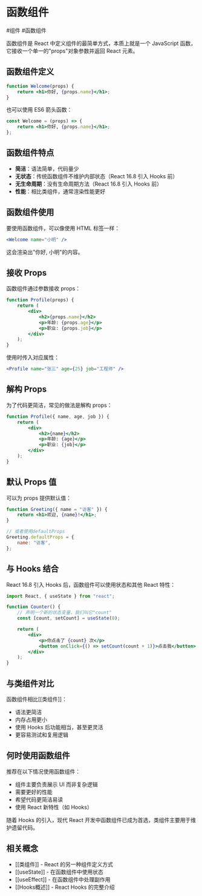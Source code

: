 # 函数组件

#组件 #函数组件

函数组件是 React 中定义组件的最简单方式，本质上就是一个 JavaScript 函数，它接收一个单一的"props"对象参数并返回 React 元素。

## 函数组件定义

```jsx
function Welcome(props) {
    return <h1>你好, {props.name}</h1>;
}
```

也可以使用 ES6 箭头函数：

```jsx
const Welcome = (props) => {
    return <h1>你好, {props.name}</h1>;
};
```

## 函数组件特点

-   **简洁**：语法简单，代码量少
-   **无状态**：传统函数组件不维护内部状态（React 16.8 引入 Hooks 前）
-   **无生命周期**：没有生命周期方法（React 16.8 引入 Hooks 前）
-   **性能**：相比类组件，通常渲染性能更好

## 函数组件使用

要使用函数组件，可以像使用 HTML 标签一样：

```jsx
<Welcome name="小明" />
```

这会渲染出"你好, 小明"的内容。

## 接收 Props

函数组件通过参数接收 props：

```jsx
function Profile(props) {
    return (
        <div>
            <h2>{props.name}</h2>
            <p>年龄: {props.age}</p>
            <p>职业: {props.job}</p>
        </div>
    );
}
```

使用时传入对应属性：

```jsx
<Profile name="张三" age={25} job="工程师" />
```

## 解构 Props

为了代码更简洁，常见的做法是解构 props：

```jsx
function Profile({ name, age, job }) {
    return (
        <div>
            <h2>{name}</h2>
            <p>年龄: {age}</p>
            <p>职业: {job}</p>
        </div>
    );
}
```

## 默认 Props 值

可以为 props 提供默认值：

```jsx
function Greeting({ name = "访客" }) {
    return <h1>欢迎, {name}!</h1>;
}

// 或者使用defaultProps
Greeting.defaultProps = {
    name: "访客",
};
```

## 与 Hooks 结合

React 16.8 引入 Hooks 后，函数组件可以使用状态和其他 React 特性：

```jsx
import React, { useState } from "react";

function Counter() {
    // 声明一个新的状态变量，我们叫它"count"
    const [count, setCount] = useState(0);

    return (
        <div>
            <p>你点击了 {count} 次</p>
            <button onClick={() => setCount(count + 1)}>点击我</button>
        </div>
    );
}
```

## 与类组件对比

函数组件相比[[类组件]]：

-   语法更简洁
-   内存占用更小
-   使用 Hooks 后功能相当，甚至更灵活
-   更容易测试和复用逻辑

## 何时使用函数组件

推荐在以下情况使用函数组件：

-   组件主要负责展示 UI 而非复杂逻辑
-   需要更好的性能
-   希望代码更简洁易读
-   使用 React 新特性（如 Hooks）

随着 Hooks 的引入，现代 React 开发中函数组件已成为首选，类组件主要用于维护遗留代码。

## 相关概念

-   [[类组件]] - React 的另一种组件定义方式
-   [[useState]] - 在函数组件中使用状态
-   [[useEffect]] - 在函数组件中处理副作用
-   [[Hooks概述]] - React Hooks 的完整介绍
